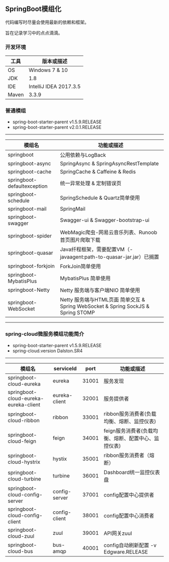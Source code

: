 ## SpringBoot模组化
代码编写时尽量会使用最新的依赖和框架。

旨在记录学习中的点点滴滴。

### 开发环境
| 工具 | 版本或描述 |
|-----|-----|
| OS | Windows 7 & 10 |
| JDK | 1.8 |
| IDE | IntelliJ IDEA 2017.3.5 |
| Maven | 3.3.9 |

### 普通模组
* spring-boot-starter-parent v1.5.9.RELEASE
* spring-boot-starter-parent v2.0.1.RELEASE
---
| 模组名 | 功能或描述 |
|-------|-------|
| springboot | 公用依赖与LogBack |
| springboot-async | SpringAsync & SpringAsyncRestTemplate |
| springboot-cache | SpringCache & Caffeine & Redis|
| springboot-defaultexception | 统一异常处理 & 定制错误页 |
| springboot-schedule | SpringSchedule & Quartz简单使用 |
| springboot-mail | SpringMail |
| springboot-swagger | Swagger-ui & Swagger-bootstrap-ui |
| springboot-spider | WebMagic爬虫-网易云音乐列表、Runoob首页图片爬取下载 |
| springboot-quasar | Java纤程框架，需要配置VM（-javaagent:path-to-quasar-jar.jar）已搁置 |
| springboot-forkjoin | ForkJoin简单使用 |
| springboot-MybatisPlus | MybatisPlus 简单使用 |
| springboot-Netty | Netty 服务端与客户端NIO 简单使用 |
| springboot-WebSocket | Netty 服务端与HTML页面 简单交互 & Spring WebSocket & Spring SockJS & Spring STOMP |

---

### spring-cloud微服务模组功能简介
* spring-boot-starter-parent v1.5.9.RELEASE
* spring-cloud.version Dalston.SR4
---
| 模组名 | serviceId | port  | 功能或描述 |
| ---- | ---- | ---- | ---- |
| springboot-cloud-eureka | eureka  | 31001  | 服务发现 |
| springboot-cloud-eureka-eureka-client | eureka-client   | 32001 | 服务提供者 |
| springboot-cloud-ribbon | ribbon   | 33001 | ribbon服务消费者(负载均衡、熔断、监控仪表)  |
| springboot-cloud-feign | feign   | 34001 | feign服务消费者(负载均衡、熔断、配置中心、监控仪表) |
| springboot-cloud-hystrix | hystix   | 35001 | ribbon服务消费者（熔断） |
| springboot-cloud-turbine | turbine   | 36001 | Dashboard统一监控仪表盘 |
| springboot-cloud-config-server | config-server | 37001 | config配置中心提供者 |
| springboot-cloud-config-client | config-client | 38001 | config配置中心消费者 |
| springboot-cloud-zuul | zuul | 39001 | API网关zuul |
| springboot-cloud-bus | bus-amqp | 40001 |config自动刷新配置 -v Edgware.RELEASE |
